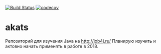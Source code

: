 [![Build Status](https://travis-ci.org/aokatz/akats.svg?branch=master)](https://travis-ci.org/aokatz/akats)
[![codecov](https://codecov.io/gh/aokatz/akats/branch/master/graph/badge.svg)](https://codecov.io/gh/aokatz/akats)

# akats
Репозиторий для изучения Java на http://job4j.ru/
Планирую изучить и актовно начать применять в работе в 2018.